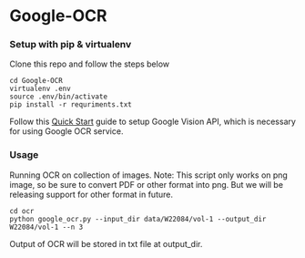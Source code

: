 # Google-OCR

### Setup with pip & virtualenv
Clone this repo and follow the steps below
```
cd Google-OCR
virtualenv .env
source .env/bin/activate
pip install -r requriments.txt
```
Follow this [Quick Start](https://pypi.org/project/google-cloud-vision/) guide to setup Google Vision API, which is necessary for using Google OCR service.


### Usage
Running OCR on collection of images. Note: This script only works on png image, so be sure to convert PDF or other format into png. But we will be releasing support for other format in future. 
```
cd ocr
python google_ocr.py --input_dir data/W22084/vol-1 --output_dir W22084/vol-1 --n 3
```
Output of OCR will be stored in txt file at output_dir.
